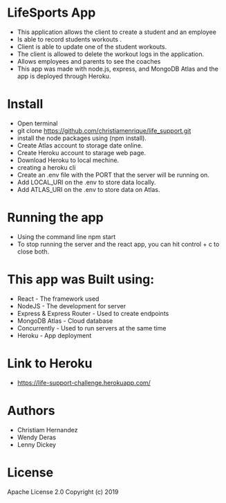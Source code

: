 # LifeSports App

* This application allows the client to create a student and an employee
* Is able to record students workouts . 
* Client is able to update one of the student workouts. 
* The client is allowed to delete the workout logs in the application.
* Allows employees and parents to see the coaches  
* This app was made with node.js, express, and MongoDB Atlas and the app is deployed through Heroku.

# Install

* Open terminal
* git clone https://github.com/christiamenrique/life_support.git
* install the node packages using (npm install). 
* Create Atlas account to storage date online.
* Create Heroku account to starage web page.
* Download Heroku to local mechine.
* creating a heroku cli
* Create an .env file with the PORT that the server will be running on.
* Add LOCAL_URI on the .env to store data locally.
* Add ATLAS_URI on the .env to store data on Atlas.

# Running the app

* Using the command line npm start
* To stop running the server and the react app, you can hit control + c to close both.

# This app was Built using:

* React - The framework used
* NodeJS - The development for server
* Express & Express Router - Used to create endpoints
* MongoDB Atlas - Cloud database
* Concurrently - Used to run servers at the same time
* Heroku - App deployment

# Link to Heroku

* https://life-support-challenge.herokuapp.com/

# Authors
* Christiam Hernandez
* Wendy Deras
* Lenny Dickey

# License

 Apache License 2.0 Copyright (c) 2019 
